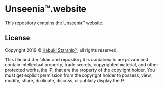 # Unseenia™.website

This repository contains the [Unseenia™](https://Unseenia™.com) website.

## License

Copyright 2019 © [Kabuki Starship™](https://kabukistarship.com); all rights reserved.

This file and the folder and repository it is contained in are private and contain intellectual property, trade secrets, copyrighted material, and other protected works, the IP, that are the property of the copyright holder. You must get explicit permission from the copyright holder to possess, view, modify, share, duplicate, discuss, or publicly display the IP.
